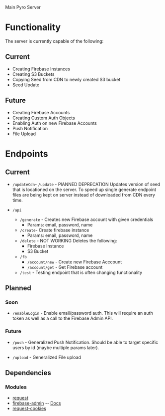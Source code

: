 Main Pyro Server

# Functionality
The server is currently capable of the following:
## Current
* Creating Firebase Instances
* Creating S3 Buckets
* Copying Seed from CDN to newly created S3 bucket
* Seed Update

## Future
* Creating Firebase Accounts
* Creating Custom Auth Objects
* Enabling Auth on new Firebase Accounts
* Push Notification
* File Upload

# Endpoints
## Current
* `/updateCdn`- `/update` - PlANNED DEPRECATION Updates version of seed that is locationed on the server. To speed up single generate endpoint files are being kept on server instead of downloaded from CDN every time.

* `/api`
    - `/generate` - Creates new Firebase account with given credentials
        + Params: email, password, name
    - `/create`- Create firebase instance
        + Params: email, password, name
    - `/delete` - NOT WORKING Deletes the following:
        + Firebase Instance
        + S3 Bucket
    - `/fb`
        + `/account/new` - Create new Firebase Acccount
        + `/account/get` - Get Firebase account
    - `/test` - Testing endpoint that is often changing functionality

## Planned

### Soon

* `/enableLogin` - Enable email/password auth. This will require an auth token as well as a call to the Firebase Admin API.

### Future

* `/push` - Generalized Push Notification. Should be able to target specific users by id (maybe multiple params later).

* `/upload` - Generalized File upload

## Dependencies
### Modules
* [request](https://www.npmjs.org/package/request)
* [firebase-admin](https://www.npmjs.org/package/firebase-admin) -- [Docs](http://casetext.github.io/firebase-admin/index.html)
* [request-cookies](https://www.npmjs.org/package/request-cookies)
